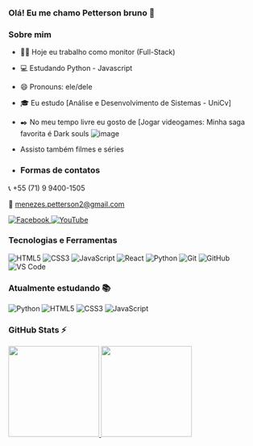 ### Olá! Eu me chamo Petterson bruno 👋

### Sobre mim

- 👩‍💻 Hoje eu trabalho como monitor (Full-Stack)
- 💻 Estudando Python - Javascript
- 😄 Pronouns: ele/dele
- 🎓 Eu estudo [Análise e Desenvolvimento de Sistemas - UniCv]
- ✒️ No meu tempo livre eu gosto de [Jogar videogames: Minha saga favorita é Dark souls ![image](https://github.com/Petterson01/Petterson01/assets/159029714/a47e1b72-6471-4975-b07e-934c375502f9) 
- Assisto também filmes e séries

- ### Formas de contatos
📞 +55 (71) 9 9400-1505

📧 menezes.petterson2@gmail.com

<a href="https://www.facebook.com/profile.php/?id=100015774782472&name=xhp_nt__fb__action__open_user" target="_blank">
  <img src="https://img.shields.io/badge/Facebook-1877F2?style=for-the-badge&logo=facebook&logoColor=white" alt="Facebook" />  
</a>
<a href="https://www.youtube.com/channel/UCf-EfbJyLq1INBcRG90_N2A" target="_blank">
  <img src="https://img.shields.io/badge/YouTube-FF0000?style=for-the-badge&logo=youtube&logoColor=white" alt="YouTube" />
</a>

### Tecnologias e Ferramentas

![HTML5](https://img.shields.io/badge/html5-%23E34F26.svg?style=for-the-badge&logo=html5&logoColor=white)
![CSS3](https://img.shields.io/badge/css3-%231572B6.svg?style=for-the-badge&logo=css3&logoColor=white)
![JavaScript](https://img.shields.io/badge/javascript-%23323330.svg?style=for-the-badge&logo=javascript&logoColor=%23F7DF1E)
![React](https://img.shields.io/badge/react-%2320232a.svg?style=for-the-badge&logo=react&logoColor=%2361DAFB)
![Python](https://img.shields.io/badge/Python-3776AB?style=for-the-badge&logo=python&logoColor=white)
![Git](https://img.shields.io/badge/git-%23F05033.svg?style=for-the-badge&logo=git&logoColor=white)
![GitHub](https://img.shields.io/badge/github-%23121011.svg?style=for-the-badge&logo=github&logoColor=white)
![VS Code](https://img.shields.io/badge/VS%20Code-0078d7.svg?style=for-the-badge&logo=visual-studio-code&logoColor=white)

### Atualmente estudando 📚

![Python](https://img.shields.io/badge/Python-14354C?style=for-the-badge&logo=python&logoColor=white) ![HTML5](https://img.shields.io/badge/HTML5-E34F26?style=for-the-badge&logo=html5&logoColor=white) ![CSS3](https://img.shields.io/badge/CSS3-1572B6?style=for-the-badge&logo=css3&logoColor=white)  ![JavaScript](https://img.shields.io/badge/JavaScript-323330?style=for-the-badge&logo=javascript&logoColor=F7DF1E)

### GitHub Stats ⚡
<div>
    <a href="https://github.com/Petterson01">
    <img height="180em" src="https://github-readme-stats.vercel.app/api?username=Petterson01&show_icons=true&theme=dracula&include_all_commits=true*count_private=true"/>
    <img height="180em" src="https://github-readme-stats.vercel.app/api/top-langs/?username=Petterson01&layout=compact&langs_count=7&theme=dracula"/>
</div>
